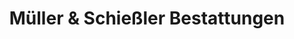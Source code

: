 ---
title: "Müller & Schießler Bestattungen"
url: /sulzbach-rosenberg/mueller-und-schiessler-bestattungen/
shop: Bestattungen
---